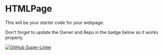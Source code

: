 # HTMLPage

This will be your starter code for your webpage.

Don't forget to update the Owner and Repo in the badge below so it works properly.

[![GitHub Super-Linter](https://github.com/<AlexaChase><SHH-ICS>workflows/Lint%20Code%20Base/badge.svg)](https://github.com/marketplace/actions/super-linter)
